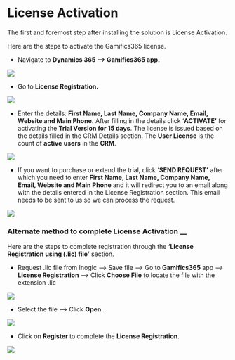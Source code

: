 # License Activation

The first and foremost step after installing the solution is License Activation.

Here are the steps to activate the Gamifics365 license.

* Navigate to **Dynamics 365 --> Gamifics365 app.**

![](<../../.gitbook/assets/Lic Reg\_0.png>)

* Go to **License Registration.**

![](<../../.gitbook/assets/Lic Reg\_1.png>)

* Enter the details: **First Name, Last Name, Company Name, Email, Website and Main Phone.** After filling in the details click ‘**ACTIVATE’** for activating the **Trial Version for 15 days**. The license is issued based on the details filled in the CRM Details section. The **User License** is the count of **active** **users** in the **CRM**. &#x20;

![](<../../.gitbook/assets/Lic Reg\_2.png>)

* If you want to purchase or extend the trial, click **‘SEND REQUEST’** after which you need to enter **First Name, Last Name, Company Name, Email, Website and Main Phone** and it will redirect you to an email along with the details entered in the License Registration section. This email needs to be sent to us so we can process the request.

![](<../../.gitbook/assets/Lic Reg\_3 (1).png>)

### Alternate method to complete License Activation __&#x20;

Here are the steps to complete registration through the **‘License Registration using (.lic) file’** section.

* Request .lic file from Inogic --> Save file --> Go to **Gamifics365** app --> **License Registration** --> Click **Choose File** to locate the file with the extension .lic

![](<../../.gitbook/assets/Lic Reg\_4.png>)

* Select the file --> Click **Open**.

![](<../../.gitbook/assets/Lic Reg\_5.png>)

* Click on **Register** to complete the **License Registration**.

![](<../../.gitbook/assets/Lic Reg\_6.png>)

